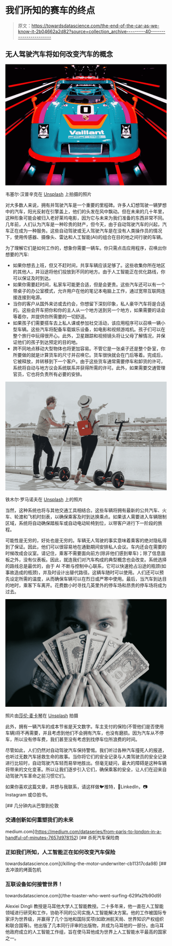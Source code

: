 # 我们所知的赛车的终点

> 原文：<https://towardsdatascience.com/the-end-of-the-car-as-we-know-it-2b04662a2d82?source=collection_archive---------40----------------------->

## 无人驾驶汽车将如何改变汽车的概念

![](img/d264b4339849e5148c04fe86bd9bbffc.png)

韦塞尔·汉普辛克在 [Unsplash](https://unsplash.com?utm_source=medium&utm_medium=referral) 上拍摄的照片

对大多数人来说，拥有并驾驶汽车是一个重要的里程碑。许多人幻想驾驶一辆梦想中的汽车，阳光反射在引擎盖上，他们的头发在风中飘动。但在未来的几十年里，这种形象可能会被归入老好莱坞电影，因为它与未来为我们准备的东西非常不同。几年前，人们认为汽车是一种珍贵的财产，但今天，由于自动驾驶汽车的兴起，汽车正在成为一种服务。这些自动驾驶或无人驾驶汽车是在没有人类操作员的情况下，使用传感器、摄像头、雷达和人工智能(AI)的组合在目的地之间行驶的车辆。

为了理解它们是如何工作的，想象你需要一辆车。你只需点击应用程序，召唤出你想要的汽车:

*   如果你想去上班，但又不赶时间，共享车辆应该足够了。这些收集你所在地区的其他人，并沿途将他们投放到不同的地方。由于人工智能正在优化路线，你可以保证及时到达。
*   如果你需要赶时间，私家车可能更合适，但是会更贵。这些汽车还可以有一个带桌子的办公室模式，允许用户在他的笔记本电脑上工作，通过宽带互联网连接连接到电源。
*   当你的客户从国外来访或去约会，你想留下深刻印象，私人豪华汽车将是合适的。这些会开车把你和你的主人从一个地方送到另一个地方，如果需要的话会等着你，并提供你所需要的一切舒适。
*   如果孩子们需要搭车去上私人课或参加社交活动，该应用程序可以召唤一辆小型车辆。这些汽车将配备车载娱乐设备，如电影和视频游戏机。孩子们可以在整个旅行中玩得很开心。此外，卫星跟踪和视频镜头将让父母了解情况，并保证他们的孩子到达预定的目的地。
*   跨不同地点移动大型物体也将更加容易。不管它是一张桌子还是整个卧室，你所要做的就是计算货车的尺寸并召唤它。货车很快就会在门后等着。完成后，它被释放，并转移到下一个客户。由于这些货车通常需要停车和卸货的许可，系统将自动与地方议会系统联系并获得所需的许可。此外，如果需要交通管理官员，它也将负责所有必要的安排。

![](img/1760a72cba40a9c6f7ea9b397fd4060a.png)

铁木尔·罗马诺夫在 [Unsplash](https://unsplash.com?utm_source=medium&utm_medium=referral) 上的照片

当然，这种系统也将与其他交通工具相结合。这些车辆将拥有最新的公共汽车、火车、轮渡和飞机时刻表，以确保乘客及时到达换乘点。如果该人需要进入车辆限制区域，系统将自动确保踏板车或自动电动轮椅到位，以带客户进行下一阶段的旅程。

可能性是无穷的，好处也是无穷的。车辆无人驾驶的事实意味着乘客的绝对隐私得到了保证。因此，他们可以很容易地在通勤期间安排私人会议。车内还会在需要的时候改成会议室。请记住，乘客不需要面向前方(除非他们感到晕车)；除了信息面板之外，没有仪表板。因此，就连我们对汽车构成的典型概念也会改变。系统选择的路线总是最优的，由于 AI 不断与控制中心联系，它可以快速抢占沿途的瓶颈(如事故造成的瓶颈)，并及时设计出替代路径。这辆车随时可以使用。人们还可以预先设定所需的温度，从而确保车辆可以在烈日或严寒中使用。最后，当汽车到达目的地时，乘客下车离开。花费数小时寻找几英里外的停车场和昂贵的停车场将成为过去。

![](img/10c1e4f8523671d576e0e70e569ac6ce.png)

照片由[莎伦·麦卡琴](https://unsplash.com/@sharonmccutcheon?utm_source=medium&utm_medium=referral)在 [Unsplash](https://unsplash.com?utm_source=medium&utm_medium=referral) 拍摄

此外，拥有一辆汽车的成本节省是天文数字。车主支付的保险(不管他们是否使用车辆)将不再需要，并且考虑到他们不会拥有汽车，也没有磨损。因为汽车从不停车，所以没有停车费，我们甚至没有考虑到找停车位所浪费的时间。

尽管如此，人们仍然对自动驾驶汽车保持警惕。我们听过各种汽车撞死人的报道，也听过无数汽车拯救生命的故事。当你将它们的安全记录与人类驾驶员的安全记录进行比较时，自动驾驶汽车轻而易举地胜出。但毫无疑问，最大的障碍是这种车辆将带来的文化变革。所以让我们逐步引入它们，确保乘客的安全，让人们在迎来自动驾驶汽车革命之前习惯它们。

如果你喜欢这篇文章，并想与我联系，请这样做🐦推特，🔗LinkedIn，📷Instagram 或😊脸书。

[](https://medium.com/dataseries/from-paris-to-london-in-a-handful-of-minutes-7657d978152) [## 几分钟内从巴黎到伦敦

### 交通创新如何重塑我们的未来

medium.com](https://medium.com/dataseries/from-paris-to-london-in-a-handful-of-minutes-7657d978152) [](/killing-the-motor-underwriter-cb11317cda98) [## 杀死汽车保险商

### 正如我们所知，人工智能正在如何改变汽车保险

towardsdatascience.com](/killing-the-motor-underwriter-cb11317cda98) [](/the-toaster-who-went-surfing-629fa2fb90d9) [## 去冲浪的烤面包机

### 互联设备如何接管世界！

towardsdatascience.com](/the-toaster-who-went-surfing-629fa2fb90d9) 

Alexiei Dingli 教授是马耳他大学人工智能教授。二十多年来，他一直在人工智能领域进行研究和工作，协助不同的公司实施人工智能解决方案。他的工作被国际专家评为世界级，并赢得了几个当地和国际奖项(如欧洲航天局、世界知识产权组织和联合国等)。他出版了几本同行评审的出版物，并成为马耳他的一部分。由马耳他政府成立的人工智能工作组，旨在使马耳他成为世界上人工智能水平最高的国家之一。